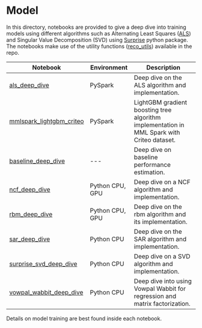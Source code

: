 # Model

In this directory, notebooks are provided to give a deep dive into training models using different algorithms such as
 Alternating Least Squares ([ALS](https://spark.apache.org/docs/latest/api/python/_modules/pyspark/ml/recommendation.html#ALS)) and Singular Value Decomposition (SVD) using [Surprise](http://surpriselib.com/) python package. The notebooks make use of the utility functions ([reco_utils](../../reco_utils))
 available in the repo.

| Notebook | Environment | Description |
| --- | --- | --- |
| [als_deep_dive](als_deep_dive.ipynb) | PySpark | Deep dive on the ALS algorithm and implementation.
| [mmlspark_lightgbm_criteo](mmlspark_lightgbm_criteo.ipynb) | PySpark | LightGBM gradient boosting tree algorithm implementation in MML Spark with Criteo dataset.
| [baseline_deep_dive](baseline_deep_dive.ipynb) | --- | Deep dive on baseline performance estimation.
| [ncf_deep_dive](ncf_deep_dive.ipynb) | Python CPU, GPU | Deep dive on a NCF algorithm and implementation.
| [rbm_deep_dive](rbm_deep_dive.ipynb)| Python CPU, GPU | Deep dive on the rbm algorithm and its implementation.
| [sar_deep_dive](sar_deep_dive.ipynb) | Python CPU | Deep dive on the SAR algorithm and implementation.
| [surprise_svd_deep_dive](surprise_svd_deep_dive.ipynb) | Python CPU | Deep dive on a SVD algorithm and implementation.
| [vowpal_wabbit_deep_dive](vowpal_wabbit_deep_dive.ipynb) | Python CPU | Deep dive into using Vowpal Wabbit for regression and matrix factorization.

Details on model training are best found inside each notebook.
